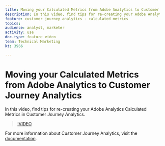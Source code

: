 ```yaml
---
title: Moving your Calculated Metrics from Adobe Analytics to Customer Journey Analytics
description: In this video, find tips for re-creating your Adobe Analytics Calculated Metrics in Customer Journey Analytics.
feature: customer journey analytics - calculated metrics
topics: 
audience: analyst, marketer
activity: use
doc-type: feature video
team: Technical Marketing
kt: 3966

---
```


# Moving your Calculated Metrics from Adobe Analytics to Customer Journey Analytics

In this video, find tips for re-creating your Adobe Analytics Calculated Metrics in Customer Journey Analytics.

>[!VIDEO](https://video.tv.adobe.com/v/31788/?quality=12)

For more information about Customer Journey Analytics, visit the [documentation](https://docs.adobe.com/content/help/en/analytics-platform/using/cja-landing.html).
